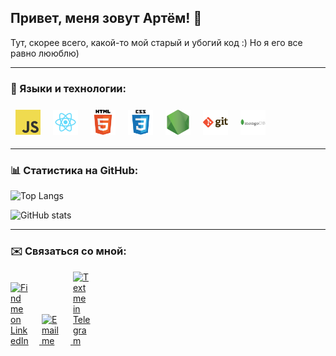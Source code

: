 ## Привет, меня зовут Артём! 👋
Тут, скорее всего, какой-то мой старый и убогий код :) Но я его все равно лююблю)

[comment]: <> (- ❤️ Ищу работу разработчиком на React)
[comment]: <> (- 🤓 Мне важно видеть результат работы и понимать, что он полезен и люди им пользуются)
[comment]: <> (- 🤝 Импонирует Agile подход)

---
### 👅 Языки и технологии:

<p align="left">
  <img src="https://raw.githubusercontent.com/github/explore/80688e429a7d4ef2fca1e82350fe8e3517d3494d/topics/javascript/javascript.png"
  alt="Javascript" height="40" style="vertical-align:top; margin:8px">
  <img src="https://raw.githubusercontent.com/github/explore/80688e429a7d4ef2fca1e82350fe8e3517d3494d/topics/react/react.png"
  alt="React" height="40" style="vertical-align:top; margin:8px">
  <img src="https://raw.githubusercontent.com/github/explore/80688e429a7d4ef2fca1e82350fe8e3517d3494d/topics/html/html.png"
  alt="HTML" height="40" style="vertical-align:top; margin:8px">
  <img src="https://raw.githubusercontent.com/github/explore/80688e429a7d4ef2fca1e82350fe8e3517d3494d/topics/css/css.png"
  alt="CSS" height="40" style="vertical-align:top; margin:8px">
  <img src="https://raw.githubusercontent.com/github/explore/80688e429a7d4ef2fca1e82350fe8e3517d3494d/topics/nodejs/nodejs.png"
  alt="NodeJS" height="40" style="vertical-align:top; margin:8px">
  <img src="https://raw.githubusercontent.com/github/explore/80688e429a7d4ef2fca1e82350fe8e3517d3494d/topics/git/git.png"
  alt="Git" height="40" style="vertical-align:top; margin:8px">
  <img src="https://raw.githubusercontent.com/github/explore/80688e429a7d4ef2fca1e82350fe8e3517d3494d/topics/mongodb/mongodb.png"
  alt="MongoDB" height="40" style="vertical-align:top; margin:8px">
</p>

---
### 📊 Статистика на GitHub:

![Top Langs](https://github-readme-stats.vercel.app/api/top-langs/?username=Tom-Pepper&theme=slateorange)

![GitHub stats](https://github-readme-stats.vercel.app/api?username=Tom-Pepper&show_icons=true&theme=slateorange)

---
### ✉️ Связаться со мной:

<p align="left">
  <a href="https://www.linkedin.com/in/artem88" target="_blank" rel="noopener noreferrer">
    <img src="../Tom-Pepper/img/linkedin-in.svg" alt="Find me on LinkedIn" style="max-width: 30px; margin-right: 1rem">
  </a>
  <a href="mailto:ya.dordz@yandex.ru">
    <img src="../Tom-Pepper/img/envelope-open-text-solid.svg" alt="Email me" style="max-width: 30px; margin-right: 1rem">
  </a>
  <a href="https://teleg.run/pepperbit" target="_blank" rel="noopener noreferrer">
    <img src="../Tom-Pepper/img/telegram.svg" alt="Text me in Telegram" style="max-width: 30px; margin-right: 1rem">
  </a>
</p>
